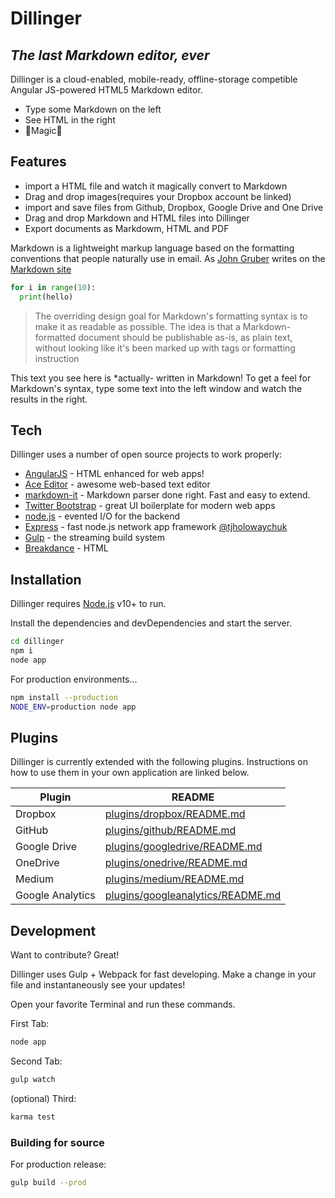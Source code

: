 # Dillinger
## *The last Markdown editor, ever*

Dillinger is a cloud-enabled, mobile-ready, offline-storage competible
Angular JS-powered HTML5 Markdown editor.

* Type some Markdown on the left
* See HTML in the right
* :high_brightness:Magic:high_brightness:

## Features
* import a HTML file and watch it magically convert to Markdown
* Drag and drop images(requires your Dropbox account be linked)
* import and save files from Github, Dropbox, Google Drive and One Drive
* Drag and drop Markdown and HTML files into Dillinger
* Export documents as Markdowm, HTML and PDF
  
Markdown is a lightweight markup language based on the formatting conventions
that people naturally use in email.
As [John Gruber](John_Gruber) writes on the [Markdown site](url)

```python
for i in range(10):
  print(hello)
```

> The overriding design goal for Markdown's
> formatting syntax is to make it as readable
> as possible. The idea is that a
> Markdown-formatted document should be
> publishable as-is, as plain text, without
> looking like it's been marked up with tags
> or formatting instruction

This text you see here is *actually- written in Markdown! To get a feel for Markdown's syntax, type some text into the left window and watch the results in the right.

## Tech

Dillinger uses a number of open source projects to work properly:

- [AngularJS](AngularJS) - HTML enhanced for web apps!
- [Ace Editor](Ace_Editor) - awesome web-based text editor
- [markdown-it](markdown-it) - Markdown parser done right. Fast and easy to extend.
- [Twitter Bootstrap](Twitter_Bootstrap) - great UI boilerplate for modern web apps
- [node.js](node.js) - evented I/O for the backend
- [Express](Express) - fast node.js network app framework [@tjholowaychuk](@tjholowaychuk)
- [Gulp](Gulp) - the streaming build system
- [Breakdance](Breakdance) - HTML

## Installation
Dillinger requires [Node.js](https://nodejs.org/) v10+ to run.

Install the dependencies and devDependencies and start the server.

```sh
cd dillinger
npm i
node app
```

For production environments...

```sh
npm install --production
NODE_ENV=production node app
```

## Plugins
Dillinger is currently extended with the following plugins.
Instructions on how to use them in your own application are linked below.

| Plugin | README |
| ------ | ------ |
| Dropbox | [plugins/dropbox/README.md](plugins/dropbox/README.md) |
| GitHub | [plugins/github/README.md](plugins/github/README.md) |
| Google Drive | [plugins/googledrive/README.md](plugins/googledrive/README.md) |
| OneDrive | [plugins/onedrive/README.md](plugins/onedrive/README.md) |
| Medium | [plugins/medium/README.md](plugins/medium/README.md) |
| Google Analytics | [plugins/googleanalytics/README.md](plugins/googleanalytics/README.md) |

## Development

Want to contribute? Great!

Dillinger uses Gulp + Webpack for fast developing.
Make a change in your file and instantaneously see your updates!

Open your favorite Terminal and run these commands.

First Tab:

```sh
node app
```

Second Tab:

```sh
gulp watch
```

(optional) Third:

```sh
karma test
```

### Building for source

For production release:

```sh
gulp build --prod
```





